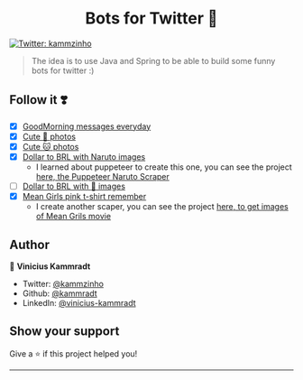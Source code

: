 <h1 align="center">Bots for Twitter  👋</h1>
<p>
  <a href="https://twitter.com/kammzinho" target="_blank">
    <img alt="Twitter: kammzinho" src="https://img.shields.io/twitter/follow/kammzinho.svg?style=social" />
  </a>
</p>

> The idea is to use Java and Spring to be able to build some funny bots for twitter :)

## Follow it :heavy_heart_exclamation:
* [x] [GoodMorning messages everyday](https://twitter.com/kammzinho)
* [x] [Cute :dog: photos](https://twitter.com/botftdecachorro)
* [x] [Cute :cat: photos](https://twitter.com/botftsdegatinho)
* [X] [Dollar to BRL with Naruto images](https://twitter.com/dolarcomnaruto)
  * I learned about puppeteer to create this one, you can see the project [here, the Puppeteer Naruto Scraper](https://github.com/kammradt/puppeteer-naruto-scraper) 
* [ ] [Dollar to BRL with :penguin: images](https://twitter.com/dolarcompenguin)
* [X] [Mean Girls pink t-shirt remember](https://twitter.com/diadeusarrosa)
  * I create another scaper, you can see the project [here, to get images of Mean Grils movie](https://github.com/kammradt/puppeteer-mean-girls-scraper) 


## Author

👤 **Vinicius Kammradt**

* Twitter: [@kammzinho](https://twitter.com/kammzinho)
* Github: [@kammradt](https://github.com/kammradt)
* LinkedIn: [@vinicius-kammradt](https://linkedin.com/in/vinicius-kammradt)

## Show your support

Give a ⭐️ if this project helped you!

---
